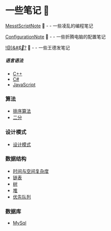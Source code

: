 # 一些笔记 📖

[MesstScriptNote](MessyScriptNoteFile/index.md) 📘 - - 一些凌乱的编程笔记

[ConfigurationNote](ConfigurationNoteFile/index.md) 📗  - - 一些折腾电脑的配置笔记

[!@)&*#$🍭*?](InsaneNoteFile/index.md) 📙 - - 一些王德发笔记


##### 语言语法

  + [C++](CPP/index.md)
  + [C#](Csharp/index.md)
  + [JavaScript](js/index.md)

### 算法

  + [排序算法](algorithm/index.md)
  + [二分](BinarySearch/index.md) 

### 设计模式

  + [设计模式](DesignPatterns/index.md)  

### 数据结构

  + [时间与空间复杂度](TimeOrSpaceComlexity/index.md) 
  + [链表](Link/index.md)
  + [树](Tree/index.md) 
  + [堆](Heap/Heap.md)
  + [优先队列](PriorityQueue/PriorityQueue.md) 

### 数据库

  + [MySql](mysql/index.md)
